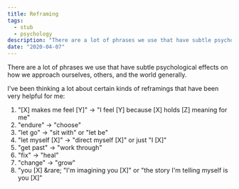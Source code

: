 ```yaml
---
title: Reframing
tags:
  - stub
  - psychology
description: "There are a lot of phrases we use that have subtle psychological effects on how we approach ourselves, others, and the world generally."
date: "2020-04-07"
---
```


There are a lot of phrases we use that have subtle psychological effects on how we approach ourselves, others, and the world generally.

I've been thinking a lot about certain kinds of reframings that have been very helpful for me:

1. "[X] makes me feel [Y]" &rarr; "I feel [Y] because [X] holds [Z] meaning for me"
2. "endure" &rarr; "choose"
3. "let go" &rarr; "sit with" or "let be"
4. "let myself [X]" &rarr; "direct myself [X]" or just "I [X]"
5. "get past" &rarr; "work through"
6. "fix" &rarr; "heal"
7. "change" &rarr; "grow"
8. "you [X] &rare; "I'm imagining you [X]" or "the story I'm telling myself is you [X]"
